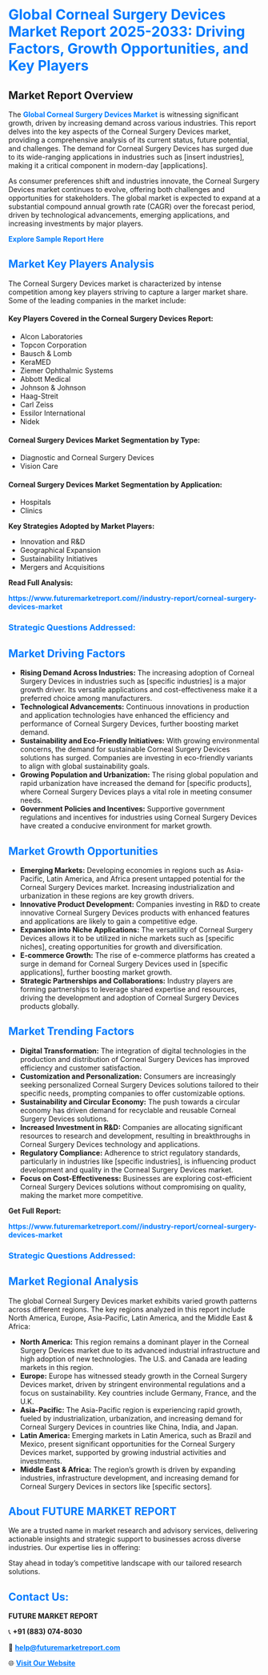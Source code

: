 <h1 style="color: #007BFF;">Global Corneal Surgery Devices Market Report 2025-2033: Driving Factors, Growth Opportunities, and Key Players</h1>

<section id="overview">
<h2>Market Report Overview</h2>
<p>The <a href="https://www.futuremarketreport.com//industry-report/corneal-surgery-devices-market" style="color: #007BFF; text-decoration: none;"><strong>Global Corneal Surgery Devices Market</strong></a> is witnessing significant growth, driven by increasing demand across various industries. This report delves into the key aspects of the Corneal Surgery Devices market, providing a comprehensive analysis of its current status, future potential, and challenges. The demand for Corneal Surgery Devices has surged due to its wide-ranging applications in industries such as [insert industries], making it a critical component in modern-day [applications].</p>
<p>As consumer preferences shift and industries innovate, the Corneal Surgery Devices market continues to evolve, offering both challenges and opportunities for stakeholders. The global market is expected to expand at a substantial compound annual growth rate (CAGR) over the forecast period, driven by technological advancements, emerging applications, and increasing investments by major players.</p>
</section>

<section id="overview">
<p><a href="https://www.futuremarketreport.com//request-sample/reportId=77033" style="color: #007BFF; text-decoration: none;"><strong>Explore Sample Report Here</strong></a></p>
</section>

<section id="key-players">
<h2 style="color: #007BFF;">Market Key Players Analysis</h2>
<p>The Corneal Surgery Devices market is characterized by intense competition among key players striving to capture a larger market share. Some of the leading companies in the market include:</p>
<h4>Key Players Covered in the Corneal Surgery Devices Report:</h4>
<ul><li>Alcon Laboratories</li><li>Topcon Corporation</li><li>Bausch &amp; Lomb</li><li>KeraMED</li><li>Ziemer Ophthalmic Systems</li><li>Abbott Medical</li><li>Johnson &amp; Johnson</li><li>Haag-Streit</li><li>Carl Zeiss</li><li>Essilor International</li><li>Nidek</li></ul>
<h4>Corneal Surgery Devices Market Segmentation by Type:</h4>
<ul><li>Diagnostic and Corneal Surgery Devices</li><li>Vision Care</li></ul>

<h4>Corneal Surgery Devices Market Segmentation by Application:</h4>
<ul><li>Hospitals</li><li>Clinics</li></ul>
<p><strong>Key Strategies Adopted by Market Players:</strong></p>
<ul>
<li>Innovation and R&D</li>
<li>Geographical Expansion</li>
<li>Sustainability Initiatives</li>
<li>Mergers and Acquisitions</li>
</ul>
</section>

<section>
<p><strong>Read Full Analysis: </strong></p><a href="https://www.futuremarketreport.com//industry-report/corneal-surgery-devices-market" style="color: #007BFF; text-decoration: none;"><strong>https://www.futuremarketreport.com//industry-report/corneal-surgery-devices-market</strong></a>
<h3 style="color: #007BFF;">Strategic Questions Addressed:</h3>
</section>

<section id="driving-factors">
<h2 style="color: #007BFF;">Market Driving Factors</h2>
<ul>
<li><strong>Rising Demand Across Industries:</strong> The increasing adoption of Corneal Surgery Devices in industries such as [specific industries] is a major growth driver. Its versatile applications and cost-effectiveness make it a preferred choice among manufacturers.</li>
<li><strong>Technological Advancements:</strong> Continuous innovations in production and application technologies have enhanced the efficiency and performance of Corneal Surgery Devices, further boosting market demand.</li>
<li><strong>Sustainability and Eco-Friendly Initiatives:</strong> With growing environmental concerns, the demand for sustainable Corneal Surgery Devices solutions has surged. Companies are investing in eco-friendly variants to align with global sustainability goals.</li>
<li><strong>Growing Population and Urbanization:</strong> The rising global population and rapid urbanization have increased the demand for [specific products], where Corneal Surgery Devices plays a vital role in meeting consumer needs.</li>
<li><strong>Government Policies and Incentives:</strong> Supportive government regulations and incentives for industries using Corneal Surgery Devices have created a conducive environment for market growth.</li>
</ul>
</section>

<section id="growth-opportunities">
<h2 style="color: #007BFF;">Market Growth Opportunities</h2>
<ul>
<li><strong>Emerging Markets:</strong> Developing economies in regions such as Asia-Pacific, Latin America, and Africa present untapped potential for the Corneal Surgery Devices market. Increasing industrialization and urbanization in these regions are key growth drivers.</li>
<li><strong>Innovative Product Development:</strong> Companies investing in R&D to create innovative Corneal Surgery Devices products with enhanced features and applications are likely to gain a competitive edge.</li>
<li><strong>Expansion into Niche Applications:</strong> The versatility of Corneal Surgery Devices allows it to be utilized in niche markets such as [specific niches], creating opportunities for growth and diversification.</li>
<li><strong>E-commerce Growth:</strong> The rise of e-commerce platforms has created a surge in demand for Corneal Surgery Devices used in [specific applications], further boosting market growth.</li>
<li><strong>Strategic Partnerships and Collaborations:</strong> Industry players are forming partnerships to leverage shared expertise and resources, driving the development and adoption of Corneal Surgery Devices products globally.</li>
</ul>
</section>

<section id="trending-factors">
<h2 style="color: #007BFF;">Market Trending Factors</h2>
<ul>
<li><strong>Digital Transformation:</strong> The integration of digital technologies in the production and distribution of Corneal Surgery Devices has improved efficiency and customer satisfaction.</li>
<li><strong>Customization and Personalization:</strong> Consumers are increasingly seeking personalized Corneal Surgery Devices solutions tailored to their specific needs, prompting companies to offer customizable options.</li>
<li><strong>Sustainability and Circular Economy:</strong> The push towards a circular economy has driven demand for recyclable and reusable Corneal Surgery Devices solutions.</li>
<li><strong>Increased Investment in R&D:</strong> Companies are allocating significant resources to research and development, resulting in breakthroughs in Corneal Surgery Devices technology and applications.</li>
<li><strong>Regulatory Compliance:</strong> Adherence to strict regulatory standards, particularly in industries like [specific industries], is influencing product development and quality in the Corneal Surgery Devices market.</li>
<li><strong>Focus on Cost-Effectiveness:</strong> Businesses are exploring cost-efficient Corneal Surgery Devices solutions without compromising on quality, making the market more competitive.</li>
</ul>
</section>

<section>
<p><strong>Get Full Report: </strong></p><a href="https://www.futuremarketreport.com//industry-report/corneal-surgery-devices-market" style="color: #007BFF; text-decoration: none;"><strong>https://www.futuremarketreport.com//industry-report/corneal-surgery-devices-market</strong></a>
<h3 style="color: #007BFF;">Strategic Questions Addressed:</h3>
</section>


<section id="regional-analysis">
<h2 style="color: #007BFF;">Market Regional Analysis</h2>
<p>The global Corneal Surgery Devices market exhibits varied growth patterns across different regions. The key regions analyzed in this report include North America, Europe, Asia-Pacific, Latin America, and the Middle East & Africa:</p>
<ul>
<li><strong>North America:</strong> This region remains a dominant player in the Corneal Surgery Devices market due to its advanced industrial infrastructure and high adoption of new technologies. The U.S. and Canada are leading markets in this region.</li>
<li><strong>Europe:</strong> Europe has witnessed steady growth in the Corneal Surgery Devices market, driven by stringent environmental regulations and a focus on sustainability. Key countries include Germany, France, and the U.K.</li>
<li><strong>Asia-Pacific:</strong> The Asia-Pacific region is experiencing rapid growth, fueled by industrialization, urbanization, and increasing demand for Corneal Surgery Devices in countries like China, India, and Japan.</li>
<li><strong>Latin America:</strong> Emerging markets in Latin America, such as Brazil and Mexico, present significant opportunities for the Corneal Surgery Devices market, supported by growing industrial activities and investments.</li>
<li><strong>Middle East & Africa:</strong> The region’s growth is driven by expanding industries, infrastructure development, and increasing demand for Corneal Surgery Devices in sectors like [specific sectors].</li>
</ul>
</section>

<footer>
<h2 style="color: #007BFF;">About FUTURE MARKET REPORT</h2>
<p>We are a trusted name in market research and advisory services, delivering actionable insights and strategic support to businesses across diverse industries. Our expertise lies in offering:</p>

<p>Stay ahead in today’s competitive landscape with our tailored research solutions.</p>

<h2 style="color: #007BFF;">Contact Us:</h2>
<p><strong>FUTURE MARKET REPORT</strong></p>
<p>📞 <strong>+91 (883) 074-8030</strong></p>
<p>📧 <strong><a href="mailto:help@futuremarketreport.com" style="color: #007BFF;">help@futuremarketreport.com</a></strong></p>
<p>🌐 <strong><a href="https://www.futuremarketreport.com/" style="color: #007BFF;">Visit Our Website</a></strong></p>
</footer>